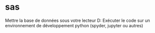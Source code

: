 # sas
Mettre la base de données sous votre lecteur D:
Exécuter le code sur un environnement de développement python (spyder, jupyter ou autres)
